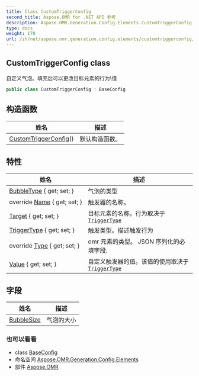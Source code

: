 ```yaml
---
title: Class CustomTriggerConfig
second_title: Aspose.OMR for .NET API 参考
description: Aspose.OMR.Generation.Config.Elements.CustomTriggerConfig 班级. 自定义气泡填充后可以更改目标元素的行为值
type: docs
weight: 170
url: /zh/net/aspose.omr.generation.config.elements/customtriggerconfig/
---
```

## CustomTriggerConfig class

自定义气泡。填充后可以更改目标元素的行为\值

```csharp
public class CustomTriggerConfig : BaseConfig
```

## 构造函数

| 姓名 | 描述 |
| --- | --- |
| [CustomTriggerConfig](customtriggerconfig/)() | 默认构造函数。 |

## 特性

| 姓名 | 描述 |
| --- | --- |
| [BubbleType](../../aspose.omr.generation.config.elements/customtriggerconfig/bubbletype/) { get; set; } | 气泡的类型 |
| override [Name](../../aspose.omr.generation.config.elements/customtriggerconfig/name/) { get; set; } | 触发器的名称。 |
| [Target](../../aspose.omr.generation.config.elements/customtriggerconfig/target/) { get; set; } | 目标元素的名称。行为取决于[`TriggerType`](./triggertype/) |
| [TriggerType](../../aspose.omr.generation.config.elements/customtriggerconfig/triggertype/) { get; set; } | 触发类型。描述触发行为 |
| override [Type](../../aspose.omr.generation.config.elements/customtriggerconfig/type/) { get; set; } | omr 元素的类型。 JSON 序列化的必填字段. |
| [Value](../../aspose.omr.generation.config.elements/customtriggerconfig/value/) { get; set; } | 自定义触发器的值。该值的使用取决于[`TriggerType`](./triggertype/) |

## 字段

| 姓名 | 描述 |
| --- | --- |
| [BubbleSize](../../aspose.omr.generation.config.elements/customtriggerconfig/bubblesize/) | 气泡的大小 |

### 也可以看看

* class [BaseConfig](../../aspose.omr.generation.config/baseconfig/)
* 命名空间 [Aspose.OMR.Generation.Config.Elements](../../aspose.omr.generation.config.elements/)
* 部件 [Aspose.OMR](../../)


